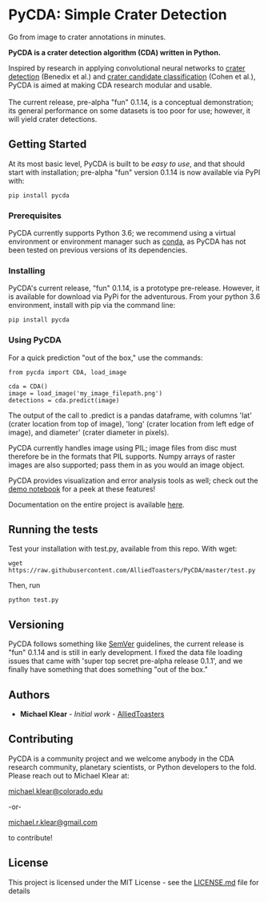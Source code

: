 # PyCDA: Simple Crater Detection
Go from image to crater annotations in minutes.

<b>PyCDA is a crater detection algorithm (CDA) written in Python.</b><br>

Inspired by research in applying convolutional neural networks to <a href='https://www.hou.usra.edu/meetings/lpsc2018/pdf/2202.pdf'>crater detection</a> (Benedix et al.) and <a href='https://arxiv.org/pdf/1601.00978.pdf'>crater candidate classification</a> (Cohen et al.), PyCDA is aimed at making CDA research modular and usable.<br><br>
The current release, pre-alpha "fun" 0.1.14, is a conceptual demonstration; its general performance on some datasets is too poor for use; however, it will yield crater detections.

## Getting Started

At its most basic level, PyCDA is built to be <I>easy to use</I>, and that should start with installation; pre-alpha "fun" version 0.1.14 is now available via PyPI with:

```
pip install pycda
```

### Prerequisites

PyCDA currently supports Python 3.6; we recommend using a virtual environment or environment manager such as <a href='https://conda.io/docs/user-guide/install/index.html#regular-installation'>conda</a>, as PyCDA has not been tested on previous versions of its dependencies.

### Installing

PyCDA's current release, "fun" 0.1.14, is a prototype pre-release. However, it is available for download via PyPi for the adventurous.
From your python 3.6 environment, install with pip via the command line:

```
pip install pycda
```

### Using PyCDA

For a quick prediction "out of the box," use the commands:

```
from pycda import CDA, load_image

cda = CDA()
image = load_image('my_image_filepath.png')
detections = cda.predict(image)
```

The output of the call to .predict is a pandas dataframe, with columns 'lat' (crater location from top of image), 'long' (crater location from left edge of image), and diameter' (crater diameter in pixels).

PyCDA currently handles image using PIL; image files from disc must therefore be in the formats that PIL supports. Numpy arrays of raster images are also supported; pass them in as you would an image object.

PyCDA provides visualization and error analysis tools as well; check out the <a href='https://github.com/AlliedToasters/PyCDA/blob/master/demo.ipynb'>demo notebook</a> for a peek at these features!

Documentation on the entire project is available <a href='http://pycda.readthedocs.io/en/latest/index.html'>here</a>.

## Running the tests

Test your installation with test.py, available from this repo. With wget:

```
wget https://raw.githubusercontent.com/AlliedToasters/PyCDA/master/test.py
```

Then, run

```
python test.py
```


## Versioning

PyCDA follows something like [SemVer](http://semver.org/) guidelines, the current release is "fun" 0.1.14 and is still in early development. I fixed the data file loading issues that came with 'super top secret pre-alpha release 0.1.1', and we finally have something that does something "out of the box."

## Authors

* **Michael Klear** - *Initial work* - [AlliedToasters](https://github.com/AlliedToasters)

## Contributing

PyCDA is a community project and we welcome anybody in the CDA research community, planetary scientists, or Python developers to the fold. Please reach out to Michael Klear at:<br>

michael.klear@colorado.edu<br>

-or-<br>

michael.r.klear@gmail.com<br>

to contribute!


## License

This project is licensed under the MIT License - see the [LICENSE.md](LICENSE.md) file for details
